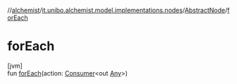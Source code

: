 //[alchemist](../../../index.md)/[it.unibo.alchemist.model.implementations.nodes](../index.md)/[AbstractNode](index.md)/[forEach](for-each.md)

# forEach

[jvm]\
fun [forEach](for-each.md)(action: [Consumer](https://docs.oracle.com/javase/8/docs/api/java/util/function/Consumer.html)<out [Any](https://kotlinlang.org/api/latest/jvm/stdlib/kotlin/-any/index.html)>)
